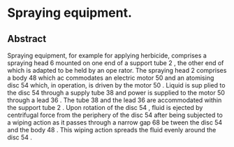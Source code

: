 # Spraying equipment.

## Abstract
Spraying equipment, for example for applying herbicide, comprises a spraying head 6 mounted on one end of a support tube 2 , the other end of which is adapted to be held by an ope rator. The spraying head 2 comprises a body 48 which ac commodates an electric motor 50 and an atomising disc 54 which, in operation, is driven by the motor 50 . Liquid is sup plied to the disc 54 through a supply tube 38 and power is supplied to the motor 50 through a lead 36 . The tube 38 and the lead 36 are accommodated within the support tube 2 . Upon rotation of the disc 54 , fluid is ejected by centrifugal force from the periphery of the disc 54 after being subjected to a wiping action as it passes through a narrow gap 68 be tween the disc 54 and the body 48 . This wiping action spreads the fluid evenly around the disc 54 .